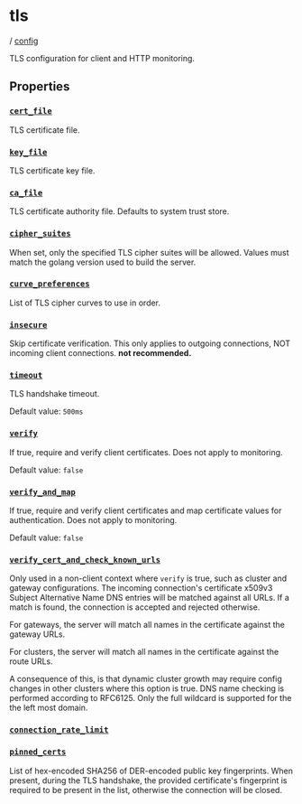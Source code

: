 # tls

/ [config](/ref/config/index.md)

TLS configuration for client and HTTP monitoring.

## Properties

### [`cert_file`](/ref/config/cert_file/index.md)

TLS certificate file.

### [`key_file`](/ref/config/key_file/index.md)

TLS certificate key file.

### [`ca_file`](/ref/config/ca_file/index.md)

TLS certificate authority file. Defaults to system trust store.

### [`cipher_suites`](/ref/config/cipher_suites/index.md)

When set, only the specified TLS cipher suites will be allowed. Values must match the golang version used to build the server.

### [`curve_preferences`](/ref/config/curve_preferences/index.md)

List of TLS cipher curves to use in order.

### [`insecure`](/ref/config/insecure/index.md)

Skip certificate verification. This only applies to outgoing connections, NOT incoming client connections. **not recommended.**

### [`timeout`](/ref/config/timeout/index.md)

TLS handshake timeout.

Default value: `500ms`

### [`verify`](/ref/config/verify/index.md)

If true, require and verify client certificates. Does not apply to monitoring.

Default value: `false`

### [`verify_and_map`](/ref/config/verify_and_map/index.md)

If true, require and verify client certificates and map certificate values for authentication. Does not apply to monitoring.

Default value: `false`

### [`verify_cert_and_check_known_urls`](/ref/config/verify_cert_and_check_known_urls/index.md)

Only used in a non-client context where `verify` is true, such as cluster and gateway configurations.
The incoming connection's certificate x509v3 Subject Alternative Name DNS entries will be matched against
all URLs. If a match is found, the connection is accepted and rejected otherwise.

For gateways, the server will match all names in the certificate against the gateway URLs.

For clusters, the server will match all names in the certificate against the route URLs.

A consequence of this, is that dynamic cluster growth may require config changes in other clusters where this
option is true. DNS name checking is performed according to RFC6125. Only the full wildcard is supported for the
the left most domain.

### [`connection_rate_limit`](/ref/config/connection_rate_limit/index.md)

### [`pinned_certs`](/ref/config/pinned_certs/index.md)

List of hex-encoded SHA256 of DER-encoded public key fingerprints. When present, during the TLS handshake, the
provided certificate's fingerprint is required to be present in the list, otherwise the connection will be
closed.
